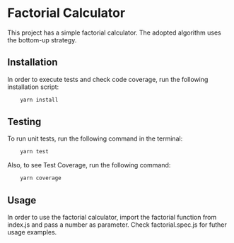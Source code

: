 # Factorial Calculator

This project has a simple factorial calculator. The adopted algorithm uses the bottom-up strategy.

## Installation

In order to execute tests and check code coverage, run the following installation script:

```sh
    yarn install
```

## Testing

To run unit tests, run the following command in the terminal:

```sh
    yarn test
```

Also, to see Test Coverage, run the following command:

```sh
    yarn coverage
```

## Usage

In order to use the factorial calculator, import the factorial function from index.js and pass a number as parameter.
Check factorial.spec.js for futher usage examples.